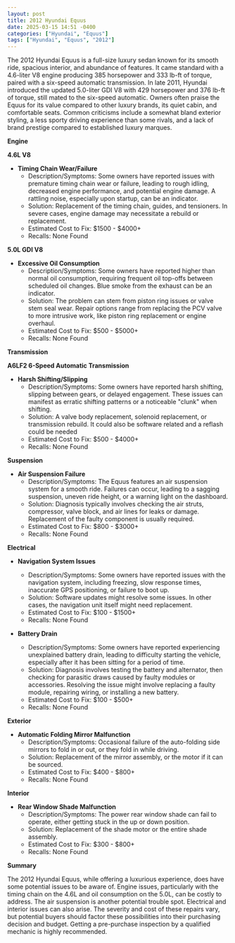 ```yaml
---
layout: post
title: 2012 Hyundai Equus
date: 2025-03-15 14:51 -0400
categories: ["Hyundai", "Equus"]
tags: ["Hyundai", "Equus", "2012"]
---
```

The 2012 Hyundai Equus is a full-size luxury sedan known for its smooth ride, spacious interior, and abundance of features. It came standard with a 4.6-liter V8 engine producing 385 horsepower and 333 lb-ft of torque, paired with a six-speed automatic transmission. In late 2011, Hyundai introduced the updated 5.0-liter GDI V8 with 429 horsepower and 376 lb-ft of torque, still mated to the six-speed automatic. Owners often praise the Equus for its value compared to other luxury brands, its quiet cabin, and comfortable seats. Common criticisms include a somewhat bland exterior styling, a less sporty driving experience than some rivals, and a lack of brand prestige compared to established luxury marques.

**Engine**

**4.6L V8**

*   **Timing Chain Wear/Failure**
    *   Description/Symptoms: Some owners have reported issues with premature timing chain wear or failure, leading to rough idling, decreased engine performance, and potential engine damage. A rattling noise, especially upon startup, can be an indicator.
    *   Solution: Replacement of the timing chain, guides, and tensioners. In severe cases, engine damage may necessitate a rebuild or replacement.
    *   Estimated Cost to Fix: $1500 - $4000+
    *   Recalls: None Found

**5.0L GDI V8**

*   **Excessive Oil Consumption**
    *   Description/Symptoms: Some owners have reported higher than normal oil consumption, requiring frequent oil top-offs between scheduled oil changes. Blue smoke from the exhaust can be an indicator.
    *   Solution: The problem can stem from piston ring issues or valve stem seal wear. Repair options range from replacing the PCV valve to more intrusive work, like piston ring replacement or engine overhaul.
    *   Estimated Cost to Fix: $500 - $5000+
    *   Recalls: None Found

**Transmission**

**A6LF2 6-Speed Automatic Transmission**

*   **Harsh Shifting/Slipping**
    *   Description/Symptoms: Some owners have reported harsh shifting, slipping between gears, or delayed engagement. These issues can manifest as erratic shifting patterns or a noticeable "clunk" when shifting.
    *   Solution: A valve body replacement, solenoid replacement, or transmission rebuild. It could also be software related and a reflash could be needed
    *   Estimated Cost to Fix: $500 - $4000+
    *   Recalls: None Found

**Suspension**

*   **Air Suspension Failure**
    *   Description/Symptoms: The Equus features an air suspension system for a smooth ride. Failures can occur, leading to a sagging suspension, uneven ride height, or a warning light on the dashboard.
    *   Solution: Diagnosis typically involves checking the air struts, compressor, valve block, and air lines for leaks or damage. Replacement of the faulty component is usually required.
    *   Estimated Cost to Fix: $800 - $3000+
    *   Recalls: None Found

**Electrical**

*   **Navigation System Issues**
    *   Description/Symptoms: Some owners have reported issues with the navigation system, including freezing, slow response times, inaccurate GPS positioning, or failure to boot up.
    *   Solution: Software updates might resolve some issues. In other cases, the navigation unit itself might need replacement.
    *   Estimated Cost to Fix: $100 - $1500+
    *   Recalls: None Found

*   **Battery Drain**
    *   Description/Symptoms: Some owners have reported experiencing unexplained battery drain, leading to difficulty starting the vehicle, especially after it has been sitting for a period of time.
    *   Solution: Diagnosis involves testing the battery and alternator, then checking for parasitic draws caused by faulty modules or accessories. Resolving the issue might involve replacing a faulty module, repairing wiring, or installing a new battery.
    *   Estimated Cost to Fix: $100 - $500+
    *   Recalls: None Found

**Exterior**

*   **Automatic Folding Mirror Malfunction**
    * Description/Symptoms: Occasional failure of the auto-folding side mirrors to fold in or out, or they fold in while driving.
    * Solution: Replacement of the mirror assembly, or the motor if it can be sourced.
    * Estimated Cost to Fix: $400 - $800+
    * Recalls: None Found

**Interior**

*   **Rear Window Shade Malfunction**
    *   Description/Symptoms: The power rear window shade can fail to operate, either getting stuck in the up or down position.
    *   Solution: Replacement of the shade motor or the entire shade assembly.
    *   Estimated Cost to Fix: $300 - $800+
    *   Recalls: None Found

**Summary**

The 2012 Hyundai Equus, while offering a luxurious experience, does have some potential issues to be aware of. Engine issues, particularly with the timing chain on the 4.6L and oil consumption on the 5.0L, can be costly to address. The air suspension is another potential trouble spot. Electrical and interior issues can also arise. The severity and cost of these repairs vary, but potential buyers should factor these possibilities into their purchasing decision and budget. Getting a pre-purchase inspection by a qualified mechanic is highly recommended.

